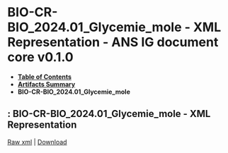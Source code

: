 # BIO-CR-BIO_2024.01_Glycemie_mole - XML Representation - ANS IG document core v0.1.0

* [**Table of Contents**](toc.md)
* [**Artifacts Summary**](artifacts.md)
* **BIO-CR-BIO_2024.01_Glycemie_mole**

## : BIO-CR-BIO_2024.01_Glycemie_mole - XML Representation

[Raw xml](Binary-BIO-CR-BIO-2024.01-glycemie-mole.xml) | [Download](Binary-BIO-CR-BIO-2024.01-glycemie-mole.xml)

